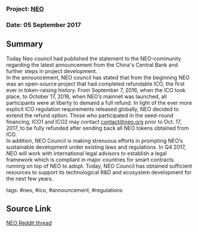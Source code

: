 ### Project: [NEO](../projects/neo.md)
### Date: 05 September 2017
## Summary
Today Neo council had published the statement to the NEO-community regarding the latest announcement from the China's Central Bank and further steps in project development.  
In the announcement, NEO council has stated that from the beginning NEO was an open-source project that had completed refundable ICO, the first ever in token-raising history.
From September 7, 2016, when the ICO took place, to October 17, 2016, when NEO’s mainnet was launched, all participants were at liberty to demand a full refund.
In light of the ever more explicit ICO regulation requirements released globally, NEO decided to extend the refund option. Those who participated in the seed-round financing, ICO1 and ICO2 may contact contact@neo.org prior to Oct. 17, 2017, to be fully refunded after sending back all NEO tokens obtained from ICO.  
In addition, NEO Council is making strenuous efforts in prompting NEO’s sustainable development under existing laws and regulations. In Q4 2017, NEO will work with international legal advisors to establish a legal framework which is compliant in major countries for smart contracts running on top of NEO to adopt.
Today, NEO Council has obtained sufficient resources to support its technological R&D and ecosystem development for the next few years.

tags: #neo, #ico, #announcement, #regulations
## Source Link
[NEO Reddit thread](https://www.reddit.com/r/NEO/comments/6y7q49/a_statement_from_neo_council/) 
